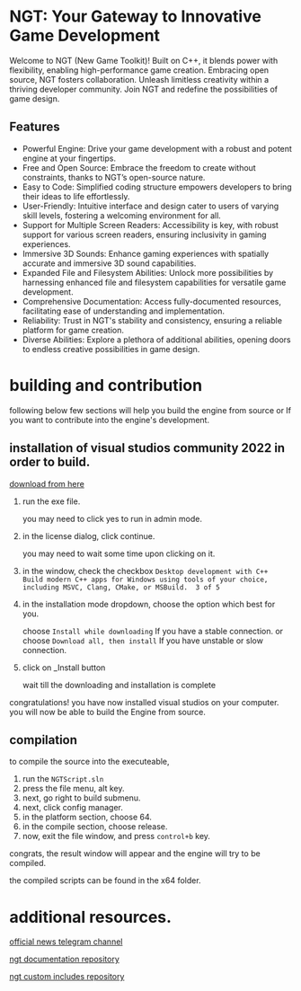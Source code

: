 # NGT: Your Gateway to Innovative Game Development

Welcome to NGT (New Game Toolkit)! Built on C++, it blends power with flexibility, enabling high-performance game creation. Embracing open source, NGT fosters collaboration. Unleash limitless creativity within a thriving developer community. Join NGT and redefine the possibilities of game design.

## Features

* Powerful Engine: Drive your game development with a robust and potent engine at your fingertips.
* Free and Open Source: Embrace the freedom to create without constraints, thanks to NGT’s open-source nature.
* Easy to Code: Simplified coding structure empowers developers to bring their ideas to life effortlessly.
* User-Friendly: Intuitive interface and design cater to users of varying skill levels, fostering a welcoming environment for all.
* Support for Multiple Screen Readers: Accessibility is key, with robust support for various screen readers, ensuring inclusivity in gaming experiences.
* Immersive 3D Sounds: Enhance gaming experiences with spatially accurate and immersive 3D sound capabilities.
* Expanded File and Filesystem Abilities: Unlock more possibilities by harnessing enhanced file and filesystem capabilities for versatile game development.
* Comprehensive Documentation: Access fully-documented resources, facilitating ease of understanding and implementation.
* Reliability: Trust in NGT's stability and consistency, ensuring a reliable platform for game creation.
* Diverse Abilities: Explore a plethora of additional abilities, opening doors to endless creative possibilities in game design.

# building and contribution

following below few sections will help you build the engine from source or If you want to contribute into the engine's development.

## installation of visual studios community 2022 in order to build.

[download from here](https://visualstudio.microsoft.com/thank-you-downloading-visual-studio/?sku=Community&channel=Release&version=VS2022&source=VSLandingPage&passive=false&cid=2030)

1. run the exe file.
	
	you may need to click yes to run in admin mode.
	
2. in the license dialog, click continue.
	
	you may need to wait some time upon clicking on it.
	
3. in the window, check the checkbox `Desktop development with C++  Build modern C++ apps for Windows using tools of your choice, including MSVC, Clang, CMake, or MSBuild.  3 of 5`
4. in the installation mode dropdown, choose the option which best for you.
	
	choose `Install while downloading` If you have a stable connection. or choose `Download all, then install` If you have unstable or slow connection.
	
5. click on _Install  button
	
	wait till the downloading and installation is complete
	

congratulations! you have now installed visual studios on your computer. you will now be able to build the Engine from source.

## compilation

to compile the source into the executeable,

1. run the `NGTScript.sln`
2. press the file menu, alt key.
3. next, go right to build submenu.
4. next, click config manager.
5. in the platform section, choose 64.
6. in the compile section, choose release.
7. now, exit the file window, and press `control+b` key.

congrats, the result window will appear and the engine will try to be compiled.

the compiled scripts can be found in the x64 folder.

# additional resources.

[official news telegram channel](https://t.me/newgametoolkit)

[ngt documentation repository](https://github.com/harrymkt/ngt-docs)

[ngt custom includes repository](https://github.com/harrymkt/ngt-includes)